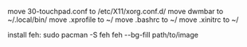 move 30-touchpad.conf to /etc/X11/xorg.conf.d/
move dwmbar to ~/.local/bin/
move .xprofile to ~/
move .bashrc to ~/
move .xinitrc to ~/

install feh: sudo pacman -S feh
feh --bg-fill path/to/image

